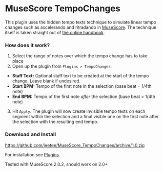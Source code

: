 # MuseScore TempoChanges
This plugin uses the hidden tempo texts technique to simulate linear tempo changes such as accelerando and ritradando in [MuseScore](https://musescore.org). The technique itself is taken straight out of [the online handbook](https://musescore.org/en/handbook/tempo-0#ritardando-accelerando).

### How does it work?
1. Select the range of notes over which the tempo change has to take place
2. Open up the plugin from `Plugins > TempoChanges`
  * **Staff Text:** Optional staff text to be created at the start of the tempo change. Leave blank if undesired.
  * **Start BPM:** Tempo of the first note in the selection (base beat = 1/4th note)
  * **End BPM:** Tempo of the first note *after* the selection (base beat = 1/4th note)
3. Hit `Apply`. The plugin will now create invisible tempo texts on each segment within the selection and a final visible one on the first note after the selection with the resulting end tempo.

### Download and Install
https://github.com/jeetee/MuseScore_TempoChanges/archive/1.0.zip

For installation see [Plugins](https://musescore.org/en/handbook/plugins-0).

Tested with MuseScore 2.0.2, should work on 2.0+
